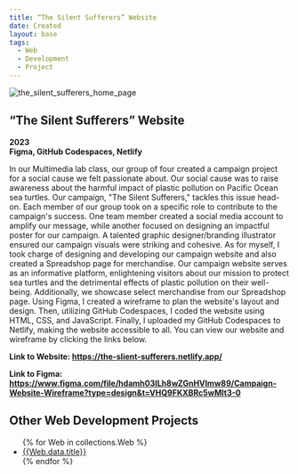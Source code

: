 ```yaml
---
title: “The Silent Sufferers” Website
date: Created
layout: base
tags:
  - Web 
  - Development
  - Project
---
```


<div class="project_images_2">
    <img src="/images/the_silent_sufferers_home_page.png" alt="the_silent_sufferers_home_page">
 </div>

 <div class="project_text">
    <h2>“The Silent Sufferers” Website</h2>
    <p>
        <strong>2023<br>Figma, GitHub Codespaces, Netlify</strong>
    </p>
</div>

<div class="project_bio">
    <p>
        In our Multimedia lab class, our group of four created a campaign project for a social cause we felt passionate about.  Our social cause was to raise awareness about the harmful impact of plastic pollution on Pacific Ocean sea turtles. Our campaign, "The Silent Sufferers," tackles this issue head-on. Each member of our group took on a specific role to contribute to the campaign's success. One team member created a social media account to amplify our message, while another focused on designing an impactful poster for our campaign. A talented graphic designer/branding illustrator ensured our campaign visuals were striking and cohesive. As for myself, I took charge of designing and developing our campaign website and also created a Spreadshop page for merchandise. Our campaign website serves as an informative platform, enlightening visitors about our mission to protect sea turtles and the detrimental effects of plastic pollution on their well-being. Additionally, we showcase select merchandise from our Spreadshop page. Using Figma, I created a wireframe to plan the website's layout and design. Then, utilizing GitHub Codespaces, I coded the website using HTML, CSS, and JavaScript. Finally, I uploaded my GitHub Codespaces to Netlify, making the website accessible to all. You can view our website and wireframe by clicking the links below.
    </p>
</div>

 <div class="project_text">
    <p>
        <strong>Link to Website: <a href="https://the-slient-sufferers.netlify.app/" target="_blank" rel="noopener noreferrer">https://the-slient-sufferers.netlify.app/</a></strong>
    </p>
    <p>
        <strong>Link to Figma: <a href="https://www.figma.com/file/hdamh03ILh8wZGnHVlmw89/Campaign-Website-Wireframe?type=design&t=VHQ9FKXBRc5wMlt3-0" target="_blank" rel="noopener noreferrer">https://www.figma.com/file/hdamh03ILh8wZGnHVlmw89/Campaign-Website-Wireframe?type=design&t=VHQ9FKXBRc5wMlt3-0</a></strong>
    </p>
</div>

<section class="collections">
  <h1>Other Web Development Projects</h1>
  <ul>
    {% for Web in collections.Web %}      
      <li><a href="{{Web.url}}">{{Web.data.title}}</a></li>
    {% endfor %}
  </ul>
</section>
